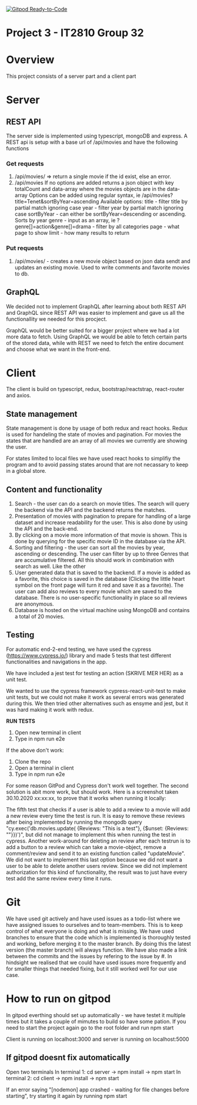 [![Gitpod Ready-to-Code](https://img.shields.io/badge/Gitpod-Ready--to--Code-blue?logo=gitpod)](https://gitpod.idi.ntnu.no/#https://gitlab.stud.idi.ntnu.no/it2810-h20/team-32/project-3-it2810-group-32) 


# Project 3 - IT2810 Group 32

# Overview

This project consists of a server part and a client part

# Server

## REST API

The server side is implemented using typescript, mongoDB and express.
A REST api is setup with a base url of /api/movies and have the following
functions

### Get requests

1. /api/movies/<id> => return a single movie if the id exist, else an error.
2. /api/movies 
    If no options are added returns a json object with key totalCount and data-array
    where the movies objects are in the data-array
    Options can be added using regular syntax, ie /api/movies?title=Tenet&sortByYear=ascending
    Available options:
        title - filter title by partial match ignoring case
        year - filter year by partial match ignoring case
        sortByYear - can either be sortByYear=descending or ascending. Sorts by year
        genre - input as an array, ie ?genre[]=action&genre[]=drama - filter by all categories
        page - what page to show
        limit - how many results to return

### Put requests

1. /api/movies/<id> - creates a new movie object based on json data sendt and
   updates an existing movie. Used to write comments and favorite movies to db.

## GraphQL

We decided not to implement GraphQL after learning about both REST API and GraphQL
since REST API was easier to implement and gave us all the functionallity we needed
for this procject.

GraphQL would be better suited for a bigger project where we had a lot more data to fetch.
Using GraphQL we would be able to fetch certain parts of the stored data, while with
REST we need to fetch the entire document and choose what we want in the front-end.


# Client

The client is build on typescript, redux, bootstrap/reactstrap, react-router and axios.

## State management

State management is done by usage of both redux and react hooks.
Redux is used for handeling the state of movies and pagination. For movies the states that are handled are an array
of all movies we currently are showing the user.

For states limited to local files we have used react hooks to simplifiy the program and to avoid
passing states around that are not necassary to keep in a global store.

## Content and functionality

1. Search - the user can do a search on movie titles. The search will query the backend via the API and the backend
   returns the matches.
2. Presentation of movies with pagination to prepare for handling of a large dataset and increase readability for the user. 
   This is also done by using the API and the back-end. 
3. By clicking on a movie more information of that movie is shown. This is done by querying for the specific movie ID in the database via the API.
4. Sorting and filtering - the user can sort all the movies by year, ascending or descending. The user can filter by
   up to three Genres that are accumulative filtered. All this should work in combination with search as well. 
   Like the other 
5. User generated data that is saved to the backend. If a movie is added as a favorite, this choice is saved in the
   database (Clicking the little heart symbol on the front page will turn it red and save it as a favorite). 
   The user can add also reviews to every movie which are saved to the database. There is no user-specific functionality 
   in place so all reviews are anonymous.
6. Database is hosted on the virtual machine using MongoDB and contains a total of 20 movies.

## Testing

For automatic end-2-end testing, we have used the cypress (https://www.cypress.io/) library 
and made 5 tests that test different functionalities and navigations in the app. 

We have included a jest test for testing an action (SKRIVE MER HER) as a unit test.

We wanted to use the cypress framework cypress-react-unit-test to make unit tests, but we could not make it work as several errors was generated during this. 
We then tried other alternatives such as ensyme and jest, but it was hard making it work with redux.

**RUN TESTS**
1. Open new terminal in client
2. Type in npm run e2e

If the above don't work:

1. Clone the repo
2. Open a terminal in client
3. Type in npm run e2e

For some reason GitPod and Cypress don't work well together. The second solution is abit more work, but should work. 
Here is a screenshot taken 30.10.2020 xx:xx:xx, to prove that it works when running it locally:



The fifth test that checks if a user is able to add a review to a movie will add a new review every time the test is run. 
It is easy to remove these reviews after being implemented by running the mongodb query "cy.exec('db.movies.update( {Reviews: "This is a test"}, {$unset: {Reviews: ""}})')", 
but did not manage to implement this when running the test in cypress. Another work-around for deleting an review after each testrun is to add a button to a review 
which can take a movie-object, remove a comment/review and send it to an existing function called "updateMovie". We did not want to implement this last option
because we did not want a user to be able to delete another users review. Since we did not implement authorization for this kind of functionality, the result was
to just have every test add the same review every time it runs.

# Git

We have used git actively and have used issues as a todo-list where we have assigned issues to ourselves
and to team-members. This is to keep control of what everyone is doing and what is missing. We have used branches to ensure that the code which is implemented
is thoroughly tested and working, before merging it to the master branch. By doing this the latest version (the master branch) will always function. 
We have also made a link between the commits and the issues by refering to the issue by #<number>. In hindsight we realised that we could have used issues more frequently
and for smaller things that needed fixing, but it still worked well for our use case.


# How to run on gitpod

In gitpod everthing should set up automatically - we have testet it multiple times but it takes a couple of mimutes to build so 
have some pation. If you need to start the project again go to the root folder and run npm start

Client is running on localhost:3000 and server is running on localhost:5000

## If gitpod doesnt fix automatically
Open two terminals
In terminal 1:
cd server -> npm install -> npm start
In terminal 2:
cd client -> npm install -> npm start

If an error saying "[nodemon] app crashed - waiting for file changes before starting", try starting it again by running npm start

